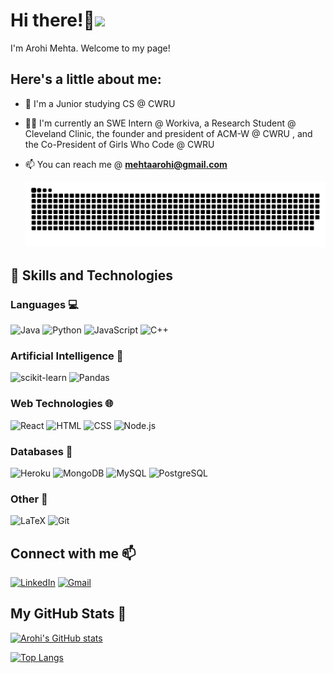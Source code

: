 # Hi there!👋<img height="40" src="https://emoji.gg/assets/emoji/7333-parrotdance.gif">

I'm Arohi Mehta. 
Welcome to my page!

## Here's a little about me:

- 🔭 I'm a Junior studying CS @ CWRU 

- 👨‍💻 I'm currently an SWE Intern @ Workiva, a Research Student @ Cleveland Clinic, the founder and president of ACM-W @ CWRU , and the Co-President of Girls Who Code @ CWRU 

- 📫 You can reach me @ **mehtaarohi@gmail.com**

  ![Snake animation](https://github.com/aumehta/aumehta/blob/output/github-contribution-grid-snake.svg)


## 🚀 Skills and Technologies
### Languages 💻
![Java](https://img.shields.io/badge/Java-ED8B00?style=for-the-badge&logo=java&logoColor=white)
![Python](https://img.shields.io/badge/Python-3776AB?style=for-the-badge&logo=python&logoColor=white)
![JavaScript](https://img.shields.io/badge/JavaScript-323330?style=for-the-badge&logo=javascript&logoColor=F7DF1E)
![C++](https://img.shields.io/badge/C++-00599C?style=for-the-badge&logo=c%2B%2B&logoColor=white)
### Artificial Intelligence 🤖
![scikit-learn](https://img.shields.io/badge/scikit--learn-F7931E?style=for-the-badge&logo=scikit-learn&logoColor=white)
![Pandas](https://img.shields.io/badge/pandas-800000?style=for-the-badge&logo=pandas&logoColor=white)

### Web Technologies 🌐 
![React](https://img.shields.io/badge/React-20232A?style=for-the-badge&logo=react&logoColor=61DAFB)
![HTML](https://img.shields.io/badge/HTML-239120?style=for-the-badge&logo=html5&logoColor=white)
![CSS](https://img.shields.io/badge/CSS-239120?&style=for-the-badge&logo=css3&logoColor=white)
![Node.js](https://img.shields.io/badge/Node.js-43853D?style=for-the-badge&logo=node.js&logoColor=white)
### Databases  💾
![Heroku](https://img.shields.io/badge/Heroku-430098?style=for-the-badge&logo=heroku&logoColor=white)
![MongoDB](https://img.shields.io/badge/MongoDB-4EA94B?style=for-the-badge&logo=mongodb&logoColor=white)
![MySQL](https://img.shields.io/badge/MySQL-00000F?style=for-the-badge&logo=mysql&logoColor=white)
![PostgreSQL](https://img.shields.io/badge/PostgreSQL-316192?style=for-the-badge&logo=postgresql&logoColor=white)
### Other 🧰
![LaTeX](https://img.shields.io/badge/LaTeX-008080?style=for-the-badge&logo=latex&logoColor=white)
![Git](https://img.shields.io/badge/Git-F05032?style=for-the-badge&logo=git&logoColor=white)
## Connect with me 📫
[![LinkedIn](https://img.shields.io/badge/LinkedIn-0077B5?style=for-the-badge&logo=linkedin&logoColor=white)](https://www.linkedin.com/in/arohi-mehta/)
[![Gmail](https://img.shields.io/badge/Gmail-D14836?style=for-the-badge&logo=gmail&logoColor=white)](mailto:mehtaarohi@gmail.com)

## My GitHub Stats 🥇
[![Arohi's GitHub stats](https://github-readme-stats.vercel.app/api?username=aumehta)](https://github.com/anuraghazra/github-readme-stats)

[![Top Langs](https://github-readme-stats.vercel.app/api/top-langs/?username=aumehta&theme=vision-friendly-dark)](https://github.com/anuraghazra/github-readme-stats)

